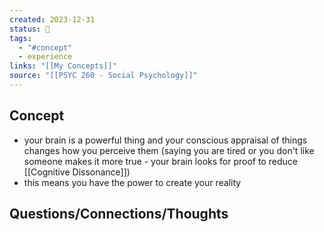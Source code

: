 ```yaml
---
created: 2023-12-31
status: 🔴
tags:
  - "#concept"
  - experience
links: "[[My Concepts]]"
source: "[[PSYC 260 - Social Psychology]]"
---
```

## Concept
- your brain is a powerful thing and your conscious appraisal of things changes how you perceive them (saying you are tired or you don't like someone makes it more true - your brain looks for proof to reduce [[Cognitive Dissonance]])
- this means you have the power to create your reality
## Questions/Connections/Thoughts